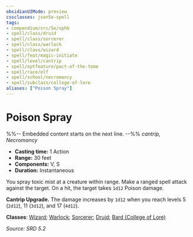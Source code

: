 ```yaml
---
obsidianUIMode: preview
cssclasses: json5e-spell
tags:
- compendium/src/5e/xphb
- spell/class/druid
- spell/class/sorcerer
- spell/class/warlock
- spell/class/wizard
- spell/feat/magic-initiate
- spell/level/cantrip
- spell/optfeature/pact-of-the-tome
- spell/race/elf
- spell/school/necromancy
- spell/subclass/college-of-lore
aliases: ["Poison Spray"]
---
```

# Poison Spray
%%-- Embedded content starts on the next line. --%%
*cantrip, Necromancy*  

- **Casting time:** 1 Action
- **Range:** 30 feet
- **Components:** V, S
- **Duration:** Instantaneous

You spray toxic mist at a creature within range. Make a ranged spell attack against the target. On a hit, the target takes `1d12` Poison damage.

**Cantrip Upgrade.** The damage increases by `1d12` when you reach levels 5 (`2d12`), 11 (`3d12`), and 17 (`4d12`).

**Classes**: [Wizard](list-spells-classes-wizard.md); [Warlock](list-spells-classes-warlock.md); [Sorcerer](list-spells-classes-sorcerer.md); [Druid](list-spells-classes-druid.md); [Bard (College of Lore)](list-spells-classes-bard-xphb-college-of-lore-xphb.md "subclass=XPHB;class=XPHB")

*Source: SRD 5.2*